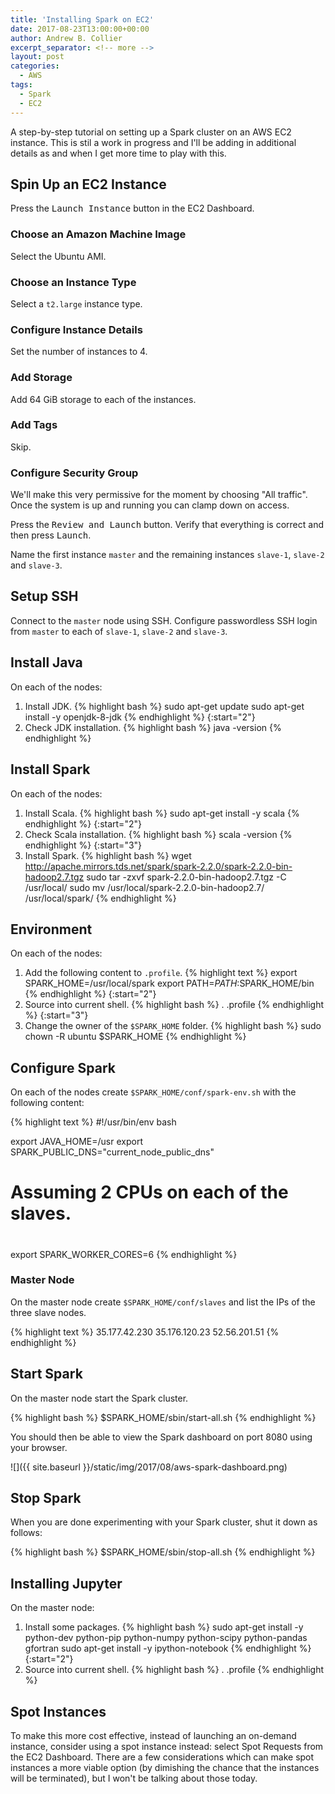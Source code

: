 ```yaml
---
title: 'Installing Spark on EC2'
date: 2017-08-23T13:00:00+00:00
author: Andrew B. Collier
excerpt_separator: <!-- more -->
layout: post
categories:
  - AWS
tags:
  - Spark
  - EC2
---
```


A step-by-step tutorial on setting up a Spark cluster on an AWS EC2 instance. This is stil a work in progress and I'll be adding in additional details as and when I get more time to play with this.

<!-- more -->

<!-- http://blog.insightdatalabs.com/jupyter-on-apache-spark-step-by-step/ -->
<!-- http://blog.insightdatalabs.com/spark-cluster-step-by-step/ -->

## Spin Up an EC2 Instance

Press the <kbd class="bg-primary">Launch Instance</kbd> button in the EC2 Dashboard.

### Choose an Amazon Machine Image

Select the Ubuntu AMI.

### Choose an Instance Type

Select a `t2.large` instance type.

### Configure Instance Details

Set the number of instances to 4.

### Add Storage

Add 64 GiB storage to each of the instances.

### Add Tags

Skip.

### Configure Security Group

We'll make this very permissive for the moment by choosing "All traffic". Once the system is up and running you can clamp down on access.

Press the <kbd class="bg-primary">Review and Launch</kbd> button. Verify that everything is correct and then press <kbd class="bg-primary">Launch</kbd>.

Name the first instance `master` and the remaining instances `slave-1`, `slave-2` and `slave-3`.

## Setup SSH

Connect to the `master` node using SSH. Configure passwordless SSH login from `master` to each of `slave-1`, `slave-2` and `slave-3`.

## Install Java

On each of the nodes:

1. Install JDK.
{% highlight bash %}
sudo apt-get update
sudo apt-get install -y openjdk-8-jdk
{% endhighlight %}
{:start="2"}
2. Check JDK installation.
{% highlight bash %}
java -version
{% endhighlight %}
<!--
{:start="3"}
3. Install Hadoop.
{% highlight bash %}
wget http://apache.mirrors.tds.net/hadoop/common/hadoop-2.8.1/hadoop-2.8.1.tar.gz
sudo tar -zxvf hadoop-2.8.1.tar.gz -C /usr/local/
sudo mv /usr/local/hadoop-2.8.1/ /usr/local/hadoop/
{% endhighlight %}
-->

## Install Spark

On each of the nodes:

1. Install Scala.
{% highlight bash %}
sudo apt-get install -y scala
{% endhighlight %}
{:start="2"}
2. Check Scala installation.
{% highlight bash %}
scala -version
{% endhighlight %}
{:start="3"}
3. Install Spark.
{% highlight bash %}
wget http://apache.mirrors.tds.net/spark/spark-2.2.0/spark-2.2.0-bin-hadoop2.7.tgz
sudo tar -zxvf spark-2.2.0-bin-hadoop2.7.tgz -C /usr/local/
sudo mv /usr/local/spark-2.2.0-bin-hadoop2.7/ /usr/local/spark/
{% endhighlight %}

## Environment

On each of the nodes:

1. Add the following content to `.profile`.
{% highlight text %}
export SPARK_HOME=/usr/local/spark
export PATH=$PATH:$SPARK_HOME/bin
{% endhighlight %}
{:start="2"}
2. Source into current shell.
{% highlight bash %}
. .profile
{% endhighlight %}
{:start="3"}
3. Change the owner of the `$SPARK_HOME` folder.
{% highlight bash %}
sudo chown -R ubuntu $SPARK_HOME
{% endhighlight %}

## Configure Spark

On each of the nodes create `$SPARK_HOME/conf/spark-env.sh` with the following content:

{% highlight text %}
#!/usr/bin/env bash

export JAVA_HOME=/usr
export SPARK_PUBLIC_DNS="current_node_public_dns"
#
# Assuming 2 CPUs on each of the slaves.
#
export SPARK_WORKER_CORES=6
{% endhighlight %}

### Master Node

On the master node create `$SPARK_HOME/conf/slaves` and list the IPs of the three slave nodes.

{% highlight text %}
35.177.42.230
35.176.120.23
52.56.201.51
{% endhighlight %}

## Start Spark

On the master node start the Spark cluster.

{% highlight bash %}
$SPARK_HOME/sbin/start-all.sh
{% endhighlight %}

You should then be able to view the Spark dashboard on port 8080 using your browser.

![]({{ site.baseurl }}/static/img/2017/08/aws-spark-dashboard.png)

## Stop Spark

When you are done experimenting with your Spark cluster, shut it down as follows:

{% highlight bash %}
$SPARK_HOME/sbin/stop-all.sh
{% endhighlight %}

## Installing Jupyter

On the master node:

1. Install some packages.
{% highlight bash %}
sudo apt-get install -y python-dev python-pip python-numpy python-scipy python-pandas gfortran
sudo apt-get install -y ipython-notebook
{% endhighlight %}
{:start="2"}
2. Source into current shell.
{% highlight bash %}
. .profile
{% endhighlight %}

## Spot Instances

To make this more cost effective, instead of launching an on-demand instance, consider using a spot instance instead: select Spot Requests from the EC2 Dashboard. There are a few considerations which can make spot instances a more viable option (by dimishing the chance that the instances will be terminated), but I won't be talking about those today.